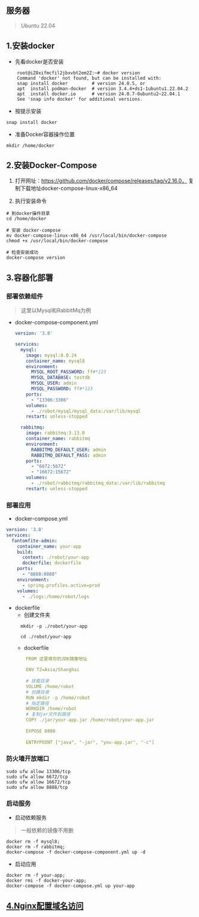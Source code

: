 ## 服务器

> Ubuntu 22.04

## 1.安装docker

* 先看docker是否安装

```shell
    root@iZ0xifmcfil2jbxvbt2em2Z:~# docker version
    Command 'docker' not found, but can be installed with:
    snap install docker         # version 24.0.5, or
    apt  install podman-docker  # version 3.4.4+ds1-1ubuntu1.22.04.2
    apt  install docker.io      # version 24.0.7-0ubuntu2~22.04.1
    See 'snap info docker' for additional versions.

 ```

* 按提示安装

```shell
snap install docker
```

* 准备Docker容器操作位置

```shell
mkdir /home/docker 
```

## 2.安装Docker-Compose

1. 打开网址：https://github.com/docker/compose/releases/tag/v2.16.0，
   复制下载地址docker-compose-linux-x86_64

2. 执行安装命令

```shell
# 到docker操作目录
cd /home/docker

# 安装 docker-compose
mv docker-compose-linux-x86_64 /usr/local/bin/docker-compose
chmod +x /usr/local/bin/docker-compose

# 检查安装成功
docker-compose version

```

## 3.容器化部署

### 部署依赖组件

> 这里以Mysql和RabbitMq为例

* docker-compose-component.yml

   ```yaml
   version: '3.8'
   
   services:
     mysql:
       image: mysql:8.0.24
       container_name: mysql8
       environment:
         MYSQL_ROOT_PASSWORD: ff#*123
         MYSQL_DATABASE: testdb
         MYSQL_USER: admin
         MYSQL_PASSWORD: ff#*123
       ports:
         - "13306:3306"
       volumes:
         - ./robot/mysql/mysql_data:/var/lib/mysql
       restart: unless-stopped
   
     rabbitmq:
       image: rabbitmq:3.13.0
       container_name: rabbitmq
       environment:
         RABBITMQ_DEFAULT_USER: admin
         RABBITMQ_DEFAULT_PASS: admin
       ports:
         - "6672:5672"
         - "16672:15672"
       volumes:
         - ./robot/rabbitmq/rabbitmq_data:/var/lib/rabbitmq
       restart: unless-stopped
   ```

### 部署应用

* docker-compose.yml

```yaml
version: '3.8'
services:
  fantomfite-admin:
    container_name: your-app
    build:
      context: ./robot/your-app
      dockerfile: dockerfile
    ports:
      - "8888:8888"
    environment:
      - spring.profiles.active=prod
    volumes:
      - ./logs:/home/robot/logs
```

* dockerfile
    * 创建文件夹
    ```shell
      mkdir -p ./robot/your-app

      cd ./robot/your-app
    ```
    * dockerfile
    ```yaml
        FROM 这里填你的JDK镜像地址

        ENV TZ=Asia/Shanghai
        
        # 挂载目录
        VOLUME /home/robot
        # 创建目录
        RUN mkdir -p /home/robot
        # 指定路径
        WORKDIR /home/robot
        # 复制jar文件到路径
        COPY ./jar/your-app.jar /home/robot/your-app.jar
        
        EXPOSE 8888
        
        ENTRYPOINT ["java", "-jar", "you-app.jar", "-c"]
    ```

### 防火墙开放端口

```shell
sudo ufw allow 13306/tcp
sudo ufw allow 6672/tcp
sudo ufw allow 16672/tcp
sudo ufw allow 8888/tcp
```

### 启动服务

* 启动依赖服务

> 一般依赖的镜像不用删

```shell
docker rm -f mysql8;
docker rm -f rabbitmq;
docker-compose -f docker-compose-component.yml up -d
```

* 启动应用

```shell
docker rm -f your-app;
docker rmi -f docker-your-app;
docker-compose -f docker-compose.yml up your-app
```

## [4.Nginx配置域名访问](/md/best_practice/nginx_ssl_cors/nginx_ssl_cors.md)